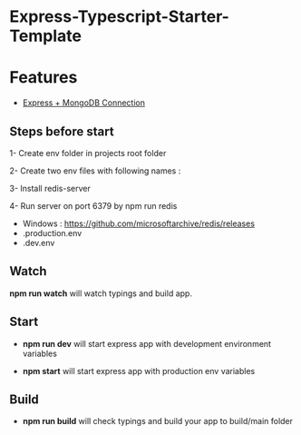 # Express-Typescript-Starter-Template

# Features

- [Express + MongoDB Connection](https://github.com/ubeytdemirr/express-typescript-starter/tree/features/db/mongodb)

## Steps before start

1- Create env folder in projects root folder

2- Create two env files with following names :

3- Install redis-server

4- Run server on port 6379 by npm run redis

- Windows : https://github.com/microsoftarchive/redis/releases
- .production.env
- .dev.env

## Watch

**npm run watch** will watch typings and build app.

## Start

- **npm run dev** will start express app with development environment variables

- **npm start** will start express app with production env variables

## Build

- **npm run build** will check typings and build your app to build/main folder
